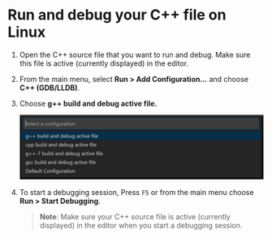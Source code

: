 # Run and debug your C++ file on Linux

1. Open the C++ source file that you want to run and debug. Make sure this file is active (currently displayed) in the editor.

2. From the main menu, select **Run > Add Configuration...** and choose **C++ (GDB/LLDB)**.

3. Choose **g++ build and debug active file.**

    ![Dropdown showing C++ debug configurations for GCC on Linux](linux-build-and-debug-active-file.png)

4. To start a debugging session, Press `F5` or from the main menu choose **Run > Start Debugging**.

    > **Note**: Make sure your C++ source file is active (currently displayed) in the editor when you start a debugging session.